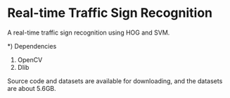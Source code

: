 # Real-time Traffic Sign Recognition

A real-time traffic sign recognition using HOG and SVM.

*) Dependencies
1) OpenCV
2) Dlib

Source code and datasets are available for downloading, and the datasets are about 5.6GB.
